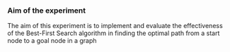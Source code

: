 <h3> Aim of the experiment</h3>

The aim of this experiment is to implement and evaluate the effectiveness of the Best-First Search algorithm in finding the optimal path from a start node to a goal node in a graph